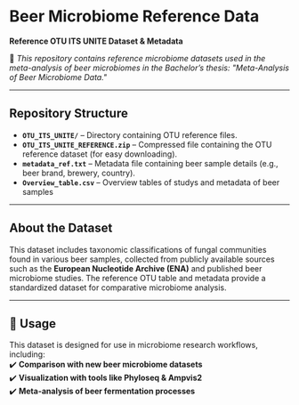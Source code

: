 # Beer Microbiome Reference Data  
**Reference OTU ITS UNITE Dataset & Metadata**  

📌 *This repository contains reference microbiome datasets used in the meta-analysis of beer microbiomes in the Bachelor’s thesis: "Meta-Analysis of Beer Microbiome Data."*  

---

## Repository Structure  

- **`OTU_ITS_UNITE/`** – Directory containing OTU reference files.  
- **`OTU_ITS_UNITE_REFERENCE.zip`** – Compressed file containing the OTU reference dataset (for easy downloading).  
- **`metadata_ref.txt`** – Metadata file containing beer sample details (e.g., beer brand, brewery, country).
- **`Overview_table.csv`** – Overview tables of studys and metadata of beer samples

---

## About the Dataset  

This dataset includes taxonomic classifications of fungal communities found in various beer samples, collected from publicly available sources such as the **European Nucleotide Archive (ENA)** and published beer microbiome studies. The reference OTU table and metadata provide a standardized dataset for comparative microbiome analysis.  

---

## 🔧 Usage  

This dataset is designed for use in microbiome research workflows, including:  
✔️ **Comparison with new beer microbiome datasets**  
✔️ **Visualization with tools like Phyloseq & Ampvis2**  
✔️ **Meta-analysis of beer fermentation processes**  
